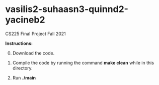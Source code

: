 # vasilis2-suhaasn3-quinnd2-yacineb2
CS225 Final Project Fall 2021

**Instructions:**

0) Download the code.

1) Compile the code by running the command **make clean** while in this directory.

2) Run **./main**

